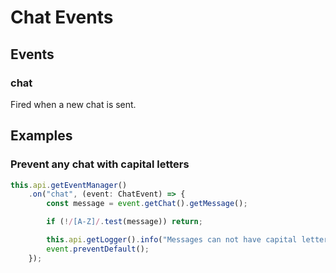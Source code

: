 # Chat Events

## Events

### chat

Fired when a new chat is sent.

## Examples

### Prevent any chat with capital letters

```typescript
this.api.getEventManager()
    .on("chat", (event: ChatEvent) => {
        const message = event.getChat().getMessage();

        if (!/[A-Z]/.test(message)) return;

        this.api.getLogger().info("Messages can not have capital letters!");
        event.preventDefault();
    });
```

